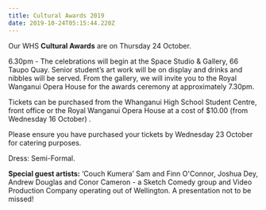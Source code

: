 ```yaml
---
title: Cultural Awards 2019
date: 2019-10-24T05:15:44.220Z
---
```

Our WHS **Cultural Awards** are on Thursday 24 October.

6.30pm - The celebrations will begin at the Space Studio & Gallery, 66 Taupo Quay. Senior student’s art work will be on display and drinks and nibbles will be served. From the gallery, we will invite you to the Royal Wanganui Opera House for the awards ceremony at approximately 7.30pm. 

Tickets can be purchased from the Whanganui High School Student Centre, front office or the Royal Wanganui Opera House at a cost of $10.00 (from Wednesday 16 October)
.

Please ensure you have purchased your tickets by Wednesday 23 October for catering purposes. 

Dress: Semi-Formal.

**Special guest artists:** ‘Couch Kumera’ Sam and Finn O'Connor, Joshua Dey, Andrew Douglas and Conor Cameron - a Sketch Comedy group and Video Production Company operating out of Wellington. A presentation not to be missed!
